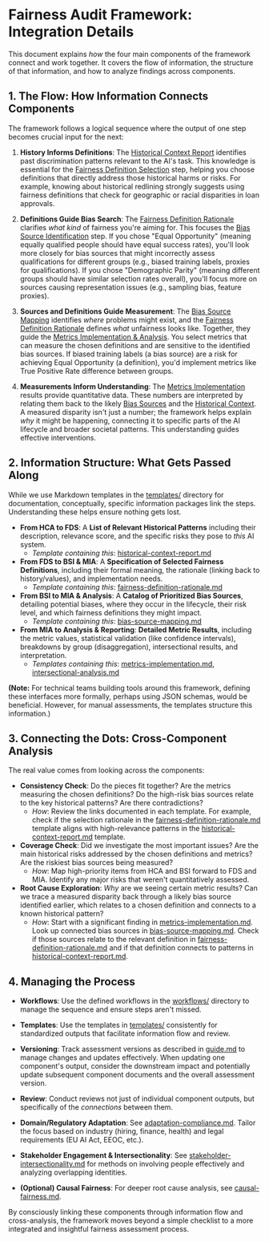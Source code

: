 # Fairness Audit Framework: Integration Details

This document explains *how* the four main components of the framework connect and work together. It covers the flow of information, the structure of that information, and how to analyze findings across components.

## 1. The Flow: How Information Connects Components

The framework follows a logical sequence where the output of one step becomes crucial input for the next:

1.  **History Informs Definitions**: The [Historical Context Report](../templates/historical-context-report.md) identifies past discrimination patterns relevant to the AI's task. This knowledge is essential for the [Fairness Definition Selection](../templates/fairness-definition-rationale.md) step, helping you choose definitions that directly address those historical harms or risks. For example, knowing about historical redlining strongly suggests using fairness definitions that check for geographic or racial disparities in loan approvals.

2.  **Definitions Guide Bias Search**: The [Fairness Definition Rationale](../templates/fairness-definition-rationale.md) clarifies *what kind* of fairness you're aiming for. This focuses the [Bias Source Identification](../templates/bias-source-mapping.md) step. If you chose "Equal Opportunity" (meaning equally qualified people should have equal success rates), you'll look more closely for bias sources that might incorrectly assess qualifications for different groups (e.g., biased training labels, proxies for qualifications). If you chose "Demographic Parity" (meaning different groups should have similar selection rates overall), you'll focus more on sources causing representation issues (e.g., sampling bias, feature proxies).

3.  **Sources and Definitions Guide Measurement**: The [Bias Source Mapping](../templates/bias-source-mapping.md) identifies *where* problems might exist, and the [Fairness Definition Rationale](../templates/fairness-definition-rationale.md) defines *what* unfairness looks like. Together, they guide the [Metrics Implementation & Analysis](../templates/metrics-implementation.md). You select metrics that can measure the chosen definitions and are sensitive to the identified bias sources. If biased training labels (a bias source) are a risk for achieving Equal Opportunity (a definition), you'd implement metrics like True Positive Rate difference between groups.

4.  **Measurements Inform Understanding**: The [Metrics Implementation](../templates/metrics-implementation.md) results provide quantitative data. These numbers are interpreted by relating them back to the likely [Bias Sources](../templates/bias-source-mapping.md) and the [Historical Context](../templates/historical-context-report.md). A measured disparity isn't just a number; the framework helps explain *why* it might be happening, connecting it to specific parts of the AI lifecycle and broader societal patterns. This understanding guides effective interventions.

## 2. Information Structure: What Gets Passed Along

While we use Markdown templates in the [templates/](../templates/) directory for documentation, conceptually, specific information packages link the steps. Understanding these helps ensure nothing gets lost.

*   **From HCA to FDS**: A **List of Relevant Historical Patterns** including their description, relevance score, and the specific risks they pose to *this* AI system.
    *   *Template containing this*: [historical-context-report.md](../templates/historical-context-report.md)
*   **From FDS to BSI & MIA**: A **Specification of Selected Fairness Definitions**, including their formal meaning, the rationale (linking back to history/values), and implementation needs.
    *   *Template containing this*: [fairness-definition-rationale.md](../templates/fairness-definition-rationale.md)
*   **From BSI to MIA & Analysis**: A **Catalog of Prioritized Bias Sources**, detailing potential biases, where they occur in the lifecycle, their risk level, and which fairness definitions they might impact.
    *   *Template containing this*: [bias-source-mapping.md](../templates/bias-source-mapping.md)
*   **From MIA to Analysis & Reporting**: **Detailed Metric Results**, including the metric values, statistical validation (like confidence intervals), breakdowns by group (disaggregation), intersectional results, and interpretation.
    *   *Templates containing this*: [metrics-implementation.md](../templates/metrics-implementation.md), [intersectional-analysis.md](../templates/intersectional-analysis.md)

**(Note:** For technical teams building tools around this framework, defining these interfaces more formally, perhaps using JSON schemas, would be beneficial. However, for manual assessments, the templates structure this information.)

## 3. Connecting the Dots: Cross-Component Analysis

The real value comes from looking across the components:

*   **Consistency Check**: Do the pieces fit together? Are the metrics measuring the chosen definitions? Do the high-risk bias sources relate to the key historical patterns? Are there contradictions?
    *   *How*: Review the links documented in each template. For example, check if the selection rationale in the [fairness-definition-rationale.md](../templates/fairness-definition-rationale.md) template aligns with high-relevance patterns in the [historical-context-report.md](../templates/historical-context-report.md) template.
*   **Coverage Check**: Did we investigate the most important issues? Are the main historical risks addressed by the chosen definitions and metrics? Are the riskiest bias sources being measured?
    *   *How*: Map high-priority items from HCA and BSI forward to FDS and MIA. Identify any major risks that weren't quantitatively assessed.
*   **Root Cause Exploration**: *Why* are we seeing certain metric results? Can we trace a measured disparity back through a likely bias source identified earlier, which relates to a chosen definition and connects to a known historical pattern?
    *   *How*: Start with a significant finding in [metrics-implementation.md](../templates/metrics-implementation.md). Look up connected bias sources in [bias-source-mapping.md](../templates/bias-source-mapping.md). Check if those sources relate to the relevant definition in [fairness-definition-rationale.md](../templates/fairness-definition-rationale.md) and if that definition connects to patterns in [historical-context-report.md](../templates/historical-context-report.md).

## 4. Managing the Process

*   **Workflows**: Use the defined workflows in the [workflows/](workflows/) directory to manage the sequence and ensure steps aren't missed.
*   **Templates**: Use the templates in [templates/](../templates/) consistently for standardized outputs that facilitate information flow and review.
*   **Versioning**: Track assessment versions as described in [guide.md](core-guide.md) to manage changes and updates effectively. When updating one component's output, consider the downstream impact and potentially update subsequent component documents and the overall assessment version.
*   **Review**: Conduct reviews not just of individual component outputs, but specifically of the *connections* between them.

*   **Domain/Regulatory Adaptation**: See [adaptation-compliance.md](../resources/adaptation-compliance.md). Tailor the focus based on industry (hiring, finance, health) and legal requirements (EU AI Act, EEOC, etc.).
*   **Stakeholder Engagement & Intersectionality**: See [stakeholder-intersectionality.md](../resources/stakeholder-intersectionality.md) for methods on involving people effectively and analyzing overlapping identities.
*   **(Optional) Causal Fairness**: For deeper root cause analysis, see [causal-fairness.md](../resources/causal-fairness.md).

By consciously linking these components through information flow and cross-analysis, the framework moves beyond a simple checklist to a more integrated and insightful fairness assessment process.